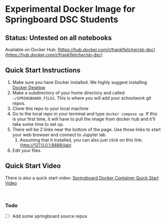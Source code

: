 # Experimental Docker Image for Springboard DSC Students

## Status: Untested on all notebooks

Available on Docker Hub: [https://hub.docker.com/r/frankfletcher/sb-dsc](https://hub.docker.com/r/frankfletcher/sb-dsc)

## Quick Start Instructions

1. Make sure you have Docker installed. We highly suggest installing [Docker Desktop](https://www.docker.com/products/docker-desktop/)
2. Make a  subdirectory of your home directory and called `~/SPRINGBOARD_FILES`.  This is where you will add your schoolwork git repos.
3. Clone this repo to your local machine
4. Go to the local repo in your terminal and type `docker compose up`. If this is your first time, it will have to pull the image from docker hub and it'll take some time to set up.
5. There will be 2 links near the bottom of the page. Use those links to start your web browser and connect to Jupyter lab.
   1. Assuming that it installed, you can also just click on this link: [(http://127.0.0.1:8888/lab)](http://127.0.0.1:8888/lab)
6. Edit your files.

## Quick Start Video

There is also a quick start video: [Springboard Docker Container Quick Start Video](https://komododecks.com/recordings/gVS7cUX7fT3yhlBBCkrZ)

<br/>

### Todo

- [ ] Add some springboard source repos
